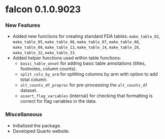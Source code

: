 # falcon 0.1.0.9023

### New Features
* Added new functions for creating standard FDA tables: `make_table_02`, `make_table_05`, `make_table_06`, `make_table_07`, `make_table_08`, `make_table_09`, `make_table_13`, `make_table_14`, `make_table_20`, `make_table_32`, `make_table_33`.
* Added helper functions used within table functions:
  * `basic_table_annot` for adding basic table annotations (titles, footnotes, column counts).
  * `split_cols_by_arm` for splitting columns by arm with option to add total column.
  * `alt_counts_df_preproc` for pre-processing the `alt_counts_df` dataset.
  * `assert_flag_variables` (internal) for checking that formatting is correct for flag variables in the data.

### Miscellaneous
* Initialized the package.
* Developed Quarto website.
